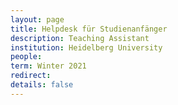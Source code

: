 ```yaml
---
layout: page
title: Helpdesk für Studienanfänger
description: Teaching Assistant
institution: Heidelberg University
people: 
term: Winter 2021
redirect:
details: false
---
```

